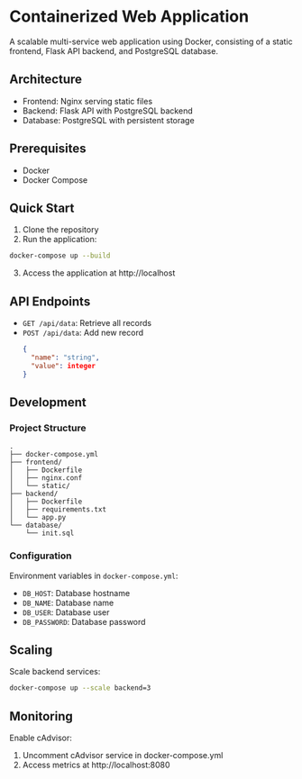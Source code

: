 # Containerized Web Application

A scalable multi-service web application using Docker, consisting of a static frontend, Flask API backend, and PostgreSQL database.

## Architecture

- Frontend: Nginx serving static files
- Backend: Flask API with PostgreSQL backend
- Database: PostgreSQL with persistent storage

## Prerequisites

- Docker
- Docker Compose

## Quick Start

1. Clone the repository
2. Run the application:
```bash
docker-compose up --build
```
3. Access the application at http://localhost

## API Endpoints

- `GET /api/data`: Retrieve all records
- `POST /api/data`: Add new record
  ```json
  {
    "name": "string",
    "value": integer
  }
  ```

## Development

### Project Structure
```
.
├── docker-compose.yml
├── frontend/
│   ├── Dockerfile
│   ├── nginx.conf
│   └── static/
├── backend/
│   ├── Dockerfile
│   ├── requirements.txt
│   └── app.py
└── database/
    └── init.sql
```

### Configuration

Environment variables in `docker-compose.yml`:
- `DB_HOST`: Database hostname
- `DB_NAME`: Database name
- `DB_USER`: Database user
- `DB_PASSWORD`: Database password

## Scaling

Scale backend services:
```bash
docker-compose up --scale backend=3
```

## Monitoring

Enable cAdvisor:
1. Uncomment cAdvisor service in docker-compose.yml
2. Access metrics at http://localhost:8080